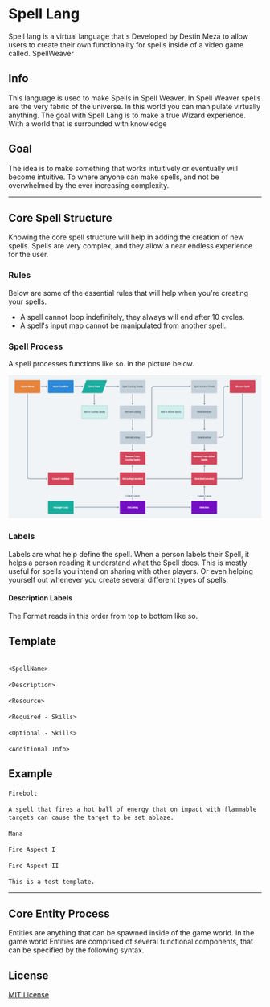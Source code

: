 # Spell Lang
Spell lang is a virtual language that's Developed by Destin Meza to allow users to create their own functionality for spells inside of a video game called. SpellWeaver

## Info

This language is used to make Spells in Spell Weaver. In Spell Weaver spells are the very fabric of the universe. In this world you can manipulate virtually anything. The goal with Spell Lang is to make a true Wizard experience. With a world that is surrounded with knowledge

## Goal

The idea is to make something that works intuitively or eventually will become intuitive. To where anyone can make spells, and not be overwhelmed by the ever increasing complexity.

---

## Core Spell Structure

Knowing the core spell structure will help in adding the creation of new spells. Spells are very complex, and they allow a near endless experience for the user.

### Rules

Below are some of the essential rules that will help when you're creating your spells.

- A spell cannot loop indefinitely, they always will end after 10 cycles.
- A spell's input map cannot be manipulated from another spell.

### Spell Process

A spell processes functions like so. in the picture below.

![FlowChart](/Images/Readme/SpellFlow_01.png "Spell Process - Flow Chart")

### Labels

Labels are what help define the spell. When a person labels their Spell, it helps a person reading it understand what the Spell does. This is mostly useful for spells you intend on sharing with other players. Or even helping yourself out whenever you create several different types of spells.

#### Description Labels

The Format reads in this order from top to bottom like so. 

## Template

```

<SpellName>

<Description>

<Resource>

<Required - Skills>

<Optional - Skills>

<Additional Info>
```

## Example
```
Firebolt

A spell that fires a hot ball of energy that on impact with flammable targets can cause the target to be set ablaze.

Mana

Fire Aspect I

Fire Aspect II

This is a test template.
```
---

## Core Entity Process

Entities are anything that can be spawned inside of the game world. In the game world Entities are comprised of several functional components, that can be specified by the following syntax.

## License

[MIT License](https://choosealicense.com/licenses/mit/)